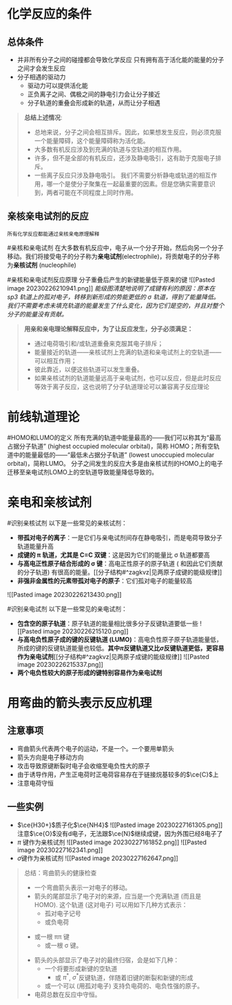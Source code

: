 # 化学反应的条件
## 总体条件
*  并非所有分子之间的碰撞都会导致化学反应
	只有拥有高于活化能的能量的分子之间才会发生反应
* 分子相遇的驱动力
	- 驱动力可以提供活化能
	- 正负离子之间、偶极之间的静电引力会让分子接近
	- 分子轨道的重叠会形成新的轨道，从而让分子相遇
>**总结上述情况**:
 >* 总地来说，分子之间会相互排斥。因此，如果想发生反应，则必须克服一个能量障碍，这个能量障碍称为活化能。
 >*  大多数有机反应涉及到充满的轨道与空轨道的相互作用。
 >*  许多，但不是全部的有机反应，还涉及静电吸引，这有助于克服电子排斥。
 >*  一些离子反应只涉及静电吸引。
我们不需要分析静电或轨道的相互作用，哪一个是使分子聚集在一起最重要的因素。但是您确实需要意识到，两者可能在不同程度上同时作用。

## 亲核亲电试剂的反应
	所有化学反应都能通过亲核亲电原理解释
#亲核和亲电试剂 在大多数有机反应中，电子从一个分子开始，然后向另一个分子移动。我们将接受电子的分子称为**亲电试剂**(electrophile)，将贡献电子的分子称为**亲核试剂** (nucleophile)

#亲核和亲电试剂反应原理 分子重叠后产生的新键能量低于原来的键
![[Pasted image 20230226210941.png]]
*能级图清楚地说明了成键有利的原因：原本在 sp3 轨道上的孤对电子，转移到新形成的势能更低的 σ 轨道，得到了能量降低。我们不需要考虑未填充轨道的能量发生了什么变化，因为它们是空的，并且对整个分子的能量没有贡献。*
>**用亲和亲电理论解释反应中，为了让反应发生，分子必须满足：**
>*  通过电荷吸引和/或轨道重叠来克服其电子排斥；
>*  能量接近的轨道——亲核试剂上充满的轨道和亲电试剂上的空轨道——可以相互作用；
>*  彼此靠近，以便这些轨道可以发生重叠。
>* 如果亲核试剂的轨道能量远高于亲电试剂，也可以反应，但是此时反应等效于离子反应，这也说明了分子轨道理论可以兼容离子反应理论
# 前线轨道理论
#HOMO和LUMO的定义 所有充满的轨道中能量最高的——我们可以称其为“最高占据分子轨道” (highest occupied molecular orbital)，简称 HOMO；所有空轨道中的能量最低的——“最低未占据分子轨道” (lowest unoccupied molecular orbital)，简称LUMO。
分子之间发生的反应大多是由亲核试剂的HOMO上的电子迁移至亲电试剂LOMO上的空轨道导致能量降低导致的。
# 亲电和亲核试剂
#识别亲核试剂 以下是一些常见的亲核试剂：
* **带孤对电子的离子**：一是它们与亲电试剂间存在静电吸引，而是电荷导致分子轨道能量升高
* **成键的 π 轨道，尤其是 C=C 双键**：这是因为它们的能量比 σ 轨道都要高
* **与高电正性原子结合形成的 σ 键**：高电正性原子的原子轨道 ( 和因此它们贡献的分子轨道) 有很高的能量。[[分子结构#^zagkvz|见两原子成键的能级规律]]
* **非强非金属性的元素带孤对电子的原子**：它们孤对电子的能量较高

![[Pasted image 20230226213430.png]]

#识别亲电试剂 以下是一些常见的亲电试剂：
* **包含空的原子轨道**：原子轨道的能量相比很多分子反键轨道要低一些
![[Pasted image 20230226215120.png]]
* **与高电负性原子成的键的反键轨道 (LUMO)**：高电负性原子原子轨道能量低，所成的键的反键轨道能量也较低。**其中$\pi$反键轨道又比$\sigma$反键轨道更低，更容易作为亲电试剂**[[分子结构#^zagkvz|见两原子成键的能级规律]]
![[Pasted image 20230226215337.png]]
* **两个电负性较大的原子形成的键特别容易作为亲电试剂**
# 用弯曲的箭头表示反应机理
## 注意事项
* 弯曲箭头代表两个电子的运动，不是一个。一个要用单箭头
* 箭头方向是电子移动方向
* 攻击导致原键断裂时电子会收缩至电负性大的原子
* 由于诱导作用，产生正电荷时正电荷容易存在于链接烷基较多的$\ce{C}$上
* 注意电荷守恒
## 一些实例
* $\ce{H30+}$质子化$\ce{NH4}$
![[Pasted image 20230227161305.png]]
	注意$\ce{O}$没有d电子，无法跟$\ce{N}$继续成键，因为外围已经8电子了
* $\pi$ 键作为亲核试剂
![[Pasted image 20230227161852.png]]
![[Pasted image 20230227162341.png]]
* $\sigma$键作为亲核试剂
![[Pasted image 20230227162647.png]]
>总结：弯曲箭头的健康检查
>*  一个弯曲箭头表示一对电子的移动。
>*  箭头的尾部显示了电子对的来源，应当是一个充满轨道 (而且是 HOMO). 这个轨道 (这对电子) 可以用如下几种方式表示：
> 	   - 孤对电子记号
> 	   - 或负电荷
 >	- 或一根 ππ 键
> 	 - 或一根 σ 键。
>*  箭头的头部显示了电子对的最终归宿，会是如下几种：
 > 	  - 一个将要形成新键的空轨道
  > 	 - 或 $\pi^*$, $\sigma^*$反键轨道，伴随着旧键的断裂和新键的形成
   > 	- 或一个可以 (用孤对电子) 支持负电荷的、电负性强的原子。
>*  电荷总数在反应中守恒。
